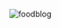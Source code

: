 ![foodblog](https://github.com/prashant41/E-Learning/assets/30230584/ced20227-f450-4348-b664-cb9691dc05a3)
